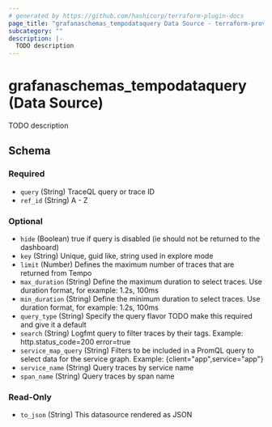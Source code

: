 ```yaml
---
# generated by https://github.com/hashicorp/terraform-plugin-docs
page_title: "grafanaschemas_tempodataquery Data Source - terraform-provider-grafana-schemas"
subcategory: ""
description: |-
  TODO description
---
```


# grafanaschemas_tempodataquery (Data Source)

TODO description



<!-- schema generated by tfplugindocs -->
## Schema

### Required

- `query` (String) TraceQL query or trace ID
- `ref_id` (String) A - Z

### Optional

- `hide` (Boolean) true if query is disabled (ie should not be returned to the dashboard)
- `key` (String) Unique, guid like, string used in explore mode
- `limit` (Number) Defines the maximum number of traces that are returned from Tempo
- `max_duration` (String) Define the maximum duration to select traces. Use duration format, for example: 1.2s, 100ms
- `min_duration` (String) Define the minimum duration to select traces. Use duration format, for example: 1.2s, 100ms
- `query_type` (String) Specify the query flavor
TODO make this required and give it a default
- `search` (String) Logfmt query to filter traces by their tags. Example: http.status_code=200 error=true
- `service_map_query` (String) Filters to be included in a PromQL query to select data for the service graph. Example: {client="app",service="app"}
- `service_name` (String) Query traces by service name
- `span_name` (String) Query traces by span name

### Read-Only

- `to_json` (String) This datasource rendered as JSON


